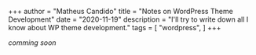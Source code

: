 +++
author = "Matheus Candido"
title = "Notes on WordPress Theme Development"
date = "2020-11-19"
description = "I'll try to write down all I know about WP theme development."
tags = [
    "wordpress",
]
+++

_comming soon_